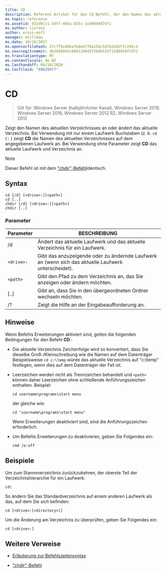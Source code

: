 ```yaml
---
title: CD
description: Referenz Artikel für den CD-Befehl, der den Namen des aktuellen Verzeichnisses anzeigt oder ändert.
ms.topic: reference
ms.assetid: 932d9cc1-3dff-40da-835c-1cb0894874f1
ms.author: lizross
author: eross-msft
manager: mtillman
ms.date: 10/16/2017
ms.openlocfilehash: 27c7f9c60bafb8edf78a156c5d763d3bffc295c3
ms.sourcegitcommit: db2d46842c68813d043738d6523f13d8454fc972
ms.translationtype: MT
ms.contentlocale: de-DE
ms.lasthandoff: 09/10/2020
ms.locfileid: "89629977"
---
```

# <a name="cd"></a>CD

> Gilt für: Windows Server (halbjährlicher Kanal), Windows Server 2019, Windows Server 2016, Windows Server 2012 R2, Windows Server 2012

Zeigt den Namen des aktuellen Verzeichnisses an oder ändert das aktuelle Verzeichnis. Bei Verwendung mit nur einem Laufwerk Buchstaben (z. b. `cd C:` ) zeigt **CD** die Namen des aktuellen Verzeichnisses auf dem angegebenen Laufwerk an. Bei Verwendung ohne Parameter zeigt **CD** das aktuelle Laufwerk und Verzeichnis an.

> [!NOTE]
> Dieser Befehl ist mit dem ["chdir"-Befehl](chdir.md)identisch.

## <a name="syntax"></a>Syntax

```
cd [/d] [<drive>:][<path>]
cd [..]
chdir [/d] [<drive>:][<path>]
chdir [..]
```

### <a name="parameters"></a>Parameter

| Parameter | BESCHREIBUNG |
| --------- | ----------- |
| /d | Ändert das aktuelle Laufwerk und das aktuelle Verzeichnis für ein Laufwerk. |
| `<drive>:` | Gibt das anzuzeigende oder zu ändernde Laufwerk an (wenn sich das aktuelle Laufwerk unterscheidet). |
| `<path>` | Gibt den Pfad zu dem Verzeichnis an, das Sie anzeigen oder ändern möchten. |
| [..] | Gibt an, dass Sie in den übergeordneten Ordner wechseln möchten. |
| /? | Zeigt die Hilfe an der Eingabeaufforderung an. |

## <a name="remarks"></a>Hinweise

Wenn Befehls Erweiterungen aktiviert sind, gelten die folgenden Bedingungen für den Befehl **CD** :

- Die aktuelle Verzeichnis Zeichenfolge wird so konvertiert, dass Sie dieselbe Groß-/Kleinschreibung wie die Namen auf dem Datenträger Beispielsweise `cd c:\temp` würde das aktuelle Verzeichnis auf "c:\temp" festlegen, wenn dies auf dem Datenträger der Fall ist.

- Leerzeichen werden nicht als Trennzeichen behandelt und `<path>` können daher Leerzeichen ohne schließende Anführungszeichen enthalten. Beispiel:

  ```
  cd username\programs\start menu
  ```

  der gleiche wie:

  ```
  cd "username\programs\start menu"
  ```

  Wenn Erweiterungen deaktiviert sind, sind die Anführungszeichen erforderlich.

- Um Befehls Erweiterungen zu deaktivieren, geben Sie Folgendes ein:

  ```
  cmd /e:off
  ```

## <a name="examples"></a>Beispiele

Um zum Stammverzeichnis zurückzukehren, der oberste Teil der Verzeichnishierarchie für ein Laufwerk:

```
cd\
```

So ändern Sie das Standardverzeichnis auf einem anderen Laufwerk als das, auf dem Sie sich befinden:

```
cd [<drive>:[<directory>]]
```

Um die Änderung am Verzeichnis zu überprüfen, geben Sie Folgendes ein:

```
cd [<drive>:]
```

## <a name="additional-references"></a>Weitere Verweise

- [Erläuterung zur Befehlszeilensyntax](command-line-syntax-key.md)

- ["chdir"-Befehl](chdir.md)
